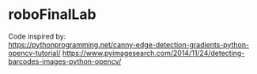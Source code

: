 # roboFinalLab

Code inspired by:  
https://pythonprogramming.net/canny-edge-detection-gradients-python-opencv-tutorial/
https://www.pyimagesearch.com/2014/11/24/detecting-barcodes-images-python-opencv/
